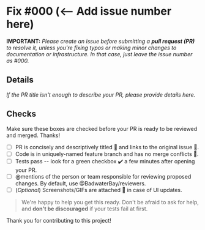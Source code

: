 # Fix #000 (<-- Add issue number here)

**IMPORTANT:** _Please create an issue before submitting a **pull request (PR)** to resolve it, unless you're fixing typos or making minor changes to documentation or infrastructure. In that case, just leave the issue number as #000._

## Details

_If the PR title isn't enough to describe your PR, please provide details here._

## Checks

Make sure these boxes are checked before your PR is ready to be reviewed and merged. Thanks!

- [ ] PR is concisely and descriptively titled 📑 and links to the original issue 🔗.
- [ ] Code is in uniquely-named feature branch and has no merge conflicts 📁.
- [ ] Tests pass -- look for a green checkbox ✔️ a few minutes after opening your PR.
- [ ] @mentions of the person or team responsible for reviewing proposed changes. By default, use @BadwaterBay/reviewers.
- [ ] (_Optional_) Screenshots/GIFs are attached 📎 in case of UI updates.

> We're happy to help you get this ready. Don't be afraid to ask for help, and **don't be discouraged** if your tests fail at first.

Thank you for contributing to this project!
